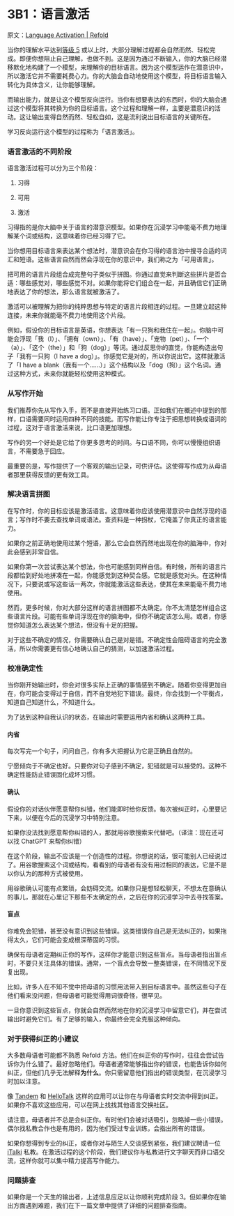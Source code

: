 # 3B1：语言激活

原文：[Language Activation | Refold](https://refold.la/roadmap/stage-3/b/language-activation)

当你的理解水平达到[等级 5](https://refold.la/roadmap/stage-2/a/levels-of-comprehension#Level-5-Comfortable) 或以上时，大部分理解过程都会自然而然、轻松完成。即便你想阻止自己理解，也做不到。这是因为通过不断输入，你的大脑已经潜移默化地构建了一个模型，来理解你的目标语言。因为这个模型运作在潜意识中，所以激活它并不需要耗费心力。你的大脑会自动地使用这个模型，将目标语言输入转化为具体含义，让你能够理解。

而输出能力，就是让这个模型反向运行。当你有想要表达的东西时，你的大脑会通过这个模型将其转换为你的目标语言。这个过程和理解一样，主要是潜意识的活动。这让输出变得自然而然、轻松自如，这是流利说出目标语言的关键所在。

学习反向运行这个模型的过程称为「语言激活」。

### 语言激活的不同阶段

语言激活过程可以分为三个阶段：

1. 习得

2. 可用

3. 激活

习得指的是你大脑中关于语言的潜意识模型。如果你在沉浸学习中能毫不费力地理解某个词或结构，这意味着你已经习得了它。

当你想用目标语言来表达某个想法时，潜意识会在你习得的语言池中搜寻合适的词汇和短语。这些语言自然而然会浮现在你的意识中，我们称之为「可用语言」。

把可用的语言片段组合成完整句子类似于拼图。你通过直觉来判断这些拼片是否合适：哪些感觉对，哪些感觉不对。如果你能将它们组合在一起，并且确信它们正确地表达了你的想法，那么语言就被激活了。

激活可以被理解为把你的纯粹思想与特定的语言片段相连的过程。一旦建立起这种连接，未来你就能毫不费力地使用这个片段。

例如，假设你的目标语言是英语，你想表达「有一只狗和我住在一起」。你脑中可能会浮现「我（I）」、「拥有（own）」、「有（have）」、「宠物（pet）」、「一个（a）」、「这个（the）」和「狗（dog）」等词。通过反思你的直觉，你能构造出句子「我有一只狗（I have a dog）」。你感觉它是对的，所以你说出它。这样就激活了「I have a blank（我有一个……）」这个结构以及「dog（狗）」这个名词。通过这种方式，未来你就能轻松使用这种模式。

### 从写作开始

我们推荐你先从写作入手，而不是直接开始练习口语。正如我们在概述中提到的那样，口语需要同时运用四种不同的技能。而写作能让你专注于把思想转换成语词的过程，这对于语言激活来说，比口语更加理想。

写作的另一个好处是它给了你更多思考的时间。与口语不同，你可以慢慢组织语言，不需要急于回应。

最重要的是，写作提供了一个客观的输出记录，可供评估。这使得写作成为从母语者那里获得反馈的更有效工具。

### 解决语言拼图

在写作时，你的目标应该是激活语言。这意味着你应该使用潜意识中自然浮现的语言；写作时不要去查找单词或语法。查资料是一种拐杖，它掩盖了你真正的语言能力。

如果你之前正确地使用过某个短语，那么它会自然而然地出现在你的脑海中，你对此会感到非常自信。

如果你第一次尝试表达某个想法，你也可能感到同样自信。有时候，所有的语言片段都恰到好处地拼凑在一起，你能感觉到这种契合感。它就是感觉对头。在这种情况下，只要说或写这些话一两次，你就能激活这些表达，使其在未来能毫不费力地使用。

然而，更多时候，你对大部分这样的语言拼图都不太确定。你不太清楚怎样组合这些语言片段。可能有些单词浮现在你的脑海中，但你不确定该怎么用。或者，你感觉你知道怎么表达某个想法，但没有十足的把握。

对于这些不确定的情况，你需要确认自己是对是错。不确定性会阻碍语言的完全激活，所以你需要更有信心地确认自己的猜测，以加速激活过程。

### 校准确定性

当你刚开始输出时，你会对很多实际上正确的事情感到不确定。随着你变得更加自在，你可能会变得过于自信，而不自觉地犯下错误。最终，你会找到一个平衡点，知道自己知道什么，不知道什么。

为了达到这种自我认识的状态，在输出时需要运用内省和确认这两种工具。

#### 内省

每次写完一个句子，问问自己，你有多大把握认为它是正确且自然的。

宁愿倾向于不确定也好。只要你对句子感到不确定，犯错就是可以接受的。这种不确定性能防止错误固化成坏习惯。

#### 确认

假设你的对话伙伴愿意帮你纠错，他们能即时给你反馈。每次被纠正时，心里要记下来，以便在今后的沉浸学习中特别注意。

如果你没法找到愿意帮你纠错的人，那就用谷歌搜索来代替吧。（译注：现在还可以找 ChatGPT 来帮你纠错）

在这个阶段，输出不应该是一个创造性的过程。你想说的话，很可能别人已经说过了。用谷歌搜索这个词或结构，看看别的母语者有没有用过相同的表达，它是不是以你认为的那种方式被使用。

用谷歌确认可能有点繁琐，会妨碍交流。如果你只是想轻松聊天，不想太在意确认的事儿，那就在心里记下那些不太确定的点，之后在你的沉浸学习中去寻找答案。

#### 盲点

你难免会犯错，甚至没有意识到这些错误。这类错误你自己是无法纠正的，如果拖得太久，它们可能会变成根深蒂固的习惯。

确保有母语者定期纠正你的写作，这样你才能意识到这些盲点。当母语者指出盲点时，不要只关注具体的错误。通常，一个盲点会导致一整类错误，在不同情况下反复出现。

比如，许多人在不知不觉中把母语的习惯用法带入到目标语言中。虽然这些句子在他们看来没问题，但母语者可能觉得用词很奇怪，很罕见。

一旦你意识到这些盲点，你就会自然而然地在你的沉浸学习中留意它们，并在尝试输出时避免它们。有了足够的输入，你最终会完全克服这种倾向。

### 对于获得纠正的小建议

大多数母语者可能都不熟悉 Refold 方法。他们在纠正你的写作时，往往会尝试告诉你为什么错了。最好忽略他们。母语者通常能够指出你的错误，也能告诉你如何纠正，但他们几乎无法解释**为什么**。你只需留意他们指出的错误类型，在沉浸学习时加以注意。

像 [Tandem](https://www.tandem.net/) 和 [HelloTalk](https://brc.hellotalk.com/refold) 这样的应用可以让你在与母语者实时交流中得到纠正。如果你不喜欢这些应用，可以在网上找找其他语言交换社区。

请注意，母语者并不总是会纠正你。有时他们会被对话吸引，忽略掉一些小错误。偶尔找私教合作也是有用的，因为他们受过专业训练，会指出所有的错误。

如果你想得到专业的纠正，或者你对与陌生人交谈感到紧张，我们建议聘请一位 [iTalki](http://go.italki.com/refold) 私教。在激活过程的这个阶段，我们建议你与私教进行文字聊天而非口语交流，这样你就可以集中精力提高写作能力。

### 问题排查

如果你是一个天生的输出者，上述信息应足以让你顺利完成阶段 3。但如果你在输出方面遇到难题，我们在下一篇文章中提供了详细的问题排查指南。